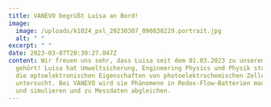 ```yaml
---
title: VANEVO begrüßt Luisa an Bord!
image:
  image: /uploads/k1024_pxl_20230307_090838229.portrait.jpg
  alt: " "
excerpt: " "
date: 2023-03-07T20:39:27.047Z
content: Wir freuen uns sehr, dass Luisa seit dem 01.03.2023 zu unserem Team
  gehört! Luisa hat Umweltsicherung, Engineering Physics und Physik studiert und
  die optoelektronischen Eigenschaften von photoelektrochemischen Zellen
  untersucht. Bei VANEVO wird sie Phänomene in Redox-Flow-Batterien modellieren
  und simulieren und zu Messdaten abgleichen.
---
```


